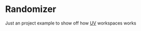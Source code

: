 # Randomizer #
Just an project example to show off how [UV](https://github.com/astral-sh/uv) workspaces works